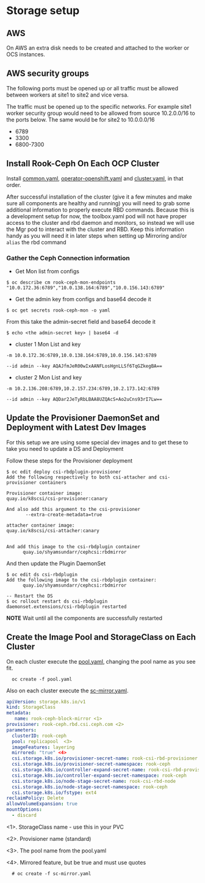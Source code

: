 # Storage setup

## AWS
On AWS an extra disk needs to be created and attached to the worker or OCS instances.

## AWS security groups
The following ports must be opened up or all traffic must be allowed between workers at site1 to site2 and vice versa.

The traffic must be opened up to the specific networks. For example site1 worker security group would need to be allowed from source 10.2.0.0/16 to the ports below. The same would be for site2 to 10.0.0.0/16	
* 6789
* 3300
* 6800-7300

## Install Rook-Ceph On Each OCP Cluster
Install [common.yaml](../workflow1/examples/common.yaml), [operator-openshift.yaml](../workflow1/examples/operator-openshift.yaml) and [cluster.yaml](../workflow1/examples/cluster.yaml), in that order.

After successful installation of the cluster (give it a few minutes and make sure all components are healthy and running) 
you will need to grab some additional information to properly execute RBD commands. Because this is a development setup for now, the toolbox.yaml pod
will not have proper access to the cluster and rbd daemon and monitors, so instead we will use the Mgr pod to interact with the cluster and RBD. Keep this information
handy as you will need it in later steps when setting up Mirroring and/or `alias` the rbd command

### Gather the Ceph Connection information

- Get Mon list from configs
```
$ oc describe cm rook-ceph-mon-endpoints
"10.0.172.36:6789","10.0.138.164:6789","10.0.156.143:6789"
```

- Get the admin key from configs and base64 decode it
```
$ oc get secrets rook-ceph-mon -o yaml
```

From this take the admin-secret field and base64 decode it
```
$ echo <the admin-secret key> | base64 -d
```

- cluster 1 Mon List and key
```
-m 10.0.172.36:6789,10.0.138.164:6789,10.0.156.143:6789
```
```
--id admin --key AQAJfmJeR00wIxAANFLosHgnLLSf6TqGZkegBA==
```

- cluster 2 Mon List and key
```
-m 10.2.136.208:6789,10.2.157.234:6789,10.2.173.142:6789
```

```
--id admin --key AQDar2JeTyRbLBAA8UZQAcS+Ao2uCns93rI7Lw==
```

## Update the Provisioner DaemonSet and Deployment with Latest Dev Images
For this setup we are using some special dev images and to get these to take
you need to update a DS and Deployment

Follow these steps for the Provisioner deployment
```
$ oc edit deploy csi-rbdplugin-provisioner
Add the following respectively to both csi-attacher and csi-provisioner containers 

Provisioner container image:
quay.io/k8scsi/csi-provisioner:canary

And also add this argument to the csi-provisioner
       --extra-create-metadata=true

attacher container image:
quay.io/k8scsi/csi-attacher:canary


And add this image to the csi-rbdplugin container
      quay.io/shyamsundarr/cephcsi:rbdmirror

```

And then update the Plugin DaemonSet
```
$ oc edit ds csi-rbdplugin
Add the following image to the csi-rbdplugin container:
      quay.io/shyamsundarr/cephcsi:rbdmirror

-- Restart the DS
$ oc rollout restart ds csi-rbdplugin
daemonset.extensions/csi-rbdplugin restarted
```

**NOTE** Wait until all the components are successfully restarted




## Create the Image Pool and StorageClass on Each Cluster
On each cluster execute the [pool.yaml](../workflow1/examples/pool.yaml), changing the pool name as you see fit.

```
  oc create -f pool.yaml
```

Also on each cluster execute the [sc-mirror.yaml](../workflow1/examples/sc-mirror.yaml).

```yaml
apiVersion: storage.k8s.io/v1
kind: StorageClass
metadata:
   name: rook-ceph-block-mirror <1>
provisioner: rook-ceph.rbd.csi.ceph.com <2>
parameters:
  clusterID: rook-ceph
  pool: replicapool  <3>
  imageFeatures: layering
  mirrored: "true" <4>
  csi.storage.k8s.io/provisioner-secret-name: rook-csi-rbd-provisioner
  csi.storage.k8s.io/provisioner-secret-namespace: rook-ceph
  csi.storage.k8s.io/controller-expand-secret-name: rook-csi-rbd-provisioner
  csi.storage.k8s.io/controller-expand-secret-namespace: rook-ceph
  csi.storage.k8s.io/node-stage-secret-name: rook-csi-rbd-node
  csi.storage.k8s.io/node-stage-secret-namespace: rook-ceph
  csi.storage.k8s.io/fstype: ext4
reclaimPolicy: Delete
allowVolumeExpansion: true
mountOptions:
  - discard
```
<1>. StorageClass name - use this in your PVC

<2>. Provisioner name (standard)

<3>. The pool name from the pool.yaml

<4>. Mirrored feature, but be true and must use quotes

```
  # oc create -f sc-mirror.yaml
```
